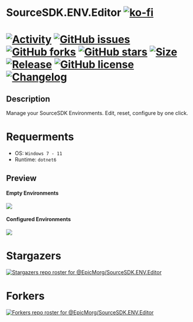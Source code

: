 # SourceSDK.ENV.Editor  [![ko-fi](https://www.ko-fi.com/img/githubbutton_sm.svg)](https://ko-fi.com/B0B81CUI4)

#  [![Activity](https://img.shields.io/github/commit-activity/m/EpicMorg/SourceSDK.ENV.Editor?label=commits&style=flat-square)](https://github.com/EpicMorg/SourceSDK.ENV.Editor/commits) [![GitHub issues](https://img.shields.io/github/issues/EpicMorg/SourceSDK.ENV.Editor.svg?style=popout-square)](https://github.com/EpicMorg/SourceSDK.ENV.Editor/issues) [![GitHub forks](https://img.shields.io/github/forks/EpicMorg/SourceSDK.ENV.Editor.svg?style=popout-square)](https://github.com/EpicMorg/SourceSDK.ENV.Editor/network) [![GitHub stars](https://img.shields.io/github/stars/EpicMorg/SourceSDK.ENV.Editor.svg?style=popout-square)](https://github.com/EpicMorg/SourceSDK.ENV.Editor/stargazers)  [![Size](https://img.shields.io/github/repo-size/EpicMorg/SourceSDK.ENV.Editor?label=size&style=flat-square)](https://github.com/EpicMorg/SourceSDK.ENV.Editor/archive/master.zip) [![Release](https://img.shields.io/github/v/release/EpicMorg/SourceSDK.ENV.Editor?style=flat-square)](https://github.com/EpicMorg/SourceSDK.ENV.Editor/releases) [![GitHub license](https://img.shields.io/github/license/EpicMorg/SourceSDK.ENV.Editor.svg?style=popout-square)](LICENSE.md) [![Changelog](https://img.shields.io/badge/Changelog-yellow.svg?style=popout-square)](CHANGELOG.md)

## Description
Manage your SourceSDK Environments. Edit, reset, configure by one click.

# Requerments
* OS: `Windows 7 - 11`
* Runtime: `dotnet6`

## Preview   

#### Empty Environments
![](https://rawcdn.githack.com/EpicMorg/SourceSDK.ENV.Editor/3bed860c4fc6e6fcaf1391eb6f87d8633ee574a8/.github/images/preview1.png)


#### Configured Environments
![](https://rawcdn.githack.com/EpicMorg/SourceSDK.ENV.Editor/3bed860c4fc6e6fcaf1391eb6f87d8633ee574a8/.github/images/preview2.png)


# Stargazers
[![Stargazers repo roster for @EpicMorg/SourceSDK.ENV.Editor](https://reporoster.com/stars/dark/EpicMorg/SourceSDK.ENV.Editor)](https://github.com/EpicMorg/SourceSDK.ENV.Editor/stargazers)

# Forkers
[![Forkers repo roster for @EpicMorg/SourceSDK.ENV.Editor](https://reporoster.com/forks/dark/EpicMorg/SourceSDK.ENV.Editor)](https://github.com/EpicMorg/SourceSDK.ENV.Editor/network/members)
